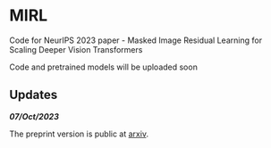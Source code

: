 # MIRL

Code for NeurIPS 2023 paper - Masked Image Residual Learning for Scaling Deeper Vision Transformers

Code and pretrained models will be uploaded soon


## Updates

***07/Oct/2023***

The preprint version is public at [arxiv](https://arxiv.org/abs/2309.14136).
